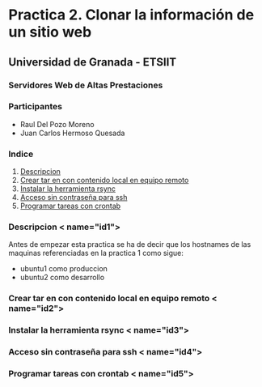 # Practica 2. Clonar la información de un sitio web #
 
## Universidad de Granada - ETSIIT ##
### Servidores Web de Altas Prestaciones ###

### Participantes ###

- Raul Del Pozo Moreno
- Juan Carlos Hermoso Quesada

### Indice ###

1. [Descripcion](#id1)
2. [Crear tar en con contenido local en equipo remoto](#id2)
3. [Instalar la herramienta rsync](#id3)
4. [Acceso sin contraseña para ssh](#id4)
5. [Programar tareas con crontab](#id5)

### Descripcion < name="id1"></a>

Antes de empezar esta practica se ha de decir que los hostnames de las maquinas referenciadas en la practica 1 como sigue:

- ubuntu1 como produccion
- ubuntu2 como desarrollo



### Crear tar en con contenido local en equipo remoto < name="id2"></a>

### Instalar la herramienta rsync < name="id3"></a>

### Acceso sin contraseña para ssh < name="id4"></a>

### Programar tareas con crontab < name="id5"></a>


